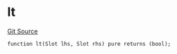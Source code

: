 # lt
[Git Source](https://github.com/lidofinance/community-staking-module/blob/efc92ba178845b0562e369d8d71b585ba381ab86/src/lib/Types.sol)


```solidity
function lt(Slot lhs, Slot rhs) pure returns (bool);
```

